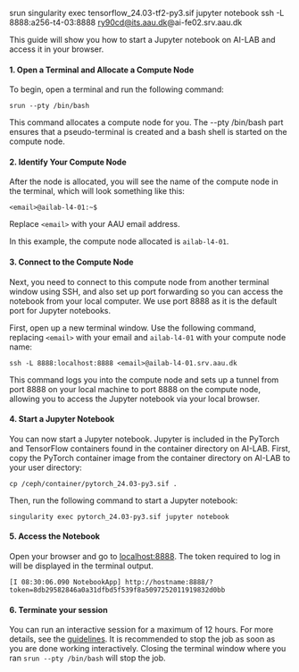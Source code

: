 srun singularity exec tensorflow_24.03-tf2-py3.sif jupyter notebook
ssh -L 8888:a256-t4-03:8888 ry90cd@its.aau.dk@ai-fe02.srv.aau.dk

This guide will show you how to start a Jupyter notebook on AI-LAB and access it in your browser.

#### 1. Open a Terminal and Allocate a Compute Node

To begin, open a terminal and run the following command:

```console
srun --pty /bin/bash
```

This command allocates a compute node for you. The --pty /bin/bash part ensures that a pseudo-terminal is created and a bash shell is started on the compute node.

#### 2. Identify Your Compute Node

After the node is allocated, you will see the name of the compute node in the terminal, which will look something like this:

```console
<email>@ailab-l4-01:~$
```
Replace `<email>` with your AAU email address.

In this example, the compute node allocated is `ailab-l4-01`.

#### 3. Connect to the Compute Node

Next, you need to connect to this compute node from another terminal window using SSH, and also set up port forwarding so you can access the notebook from your local computer. We use port 8888 as it is the default port for Jupyter notebooks.

First, open up a new terminal window. Use the following command, replacing `<email>` with your email and `ailab-l4-01` with your compute node name:

```console
ssh -L 8888:localhost:8888 <email>@ailab-l4-01.srv.aau.dk
```

This command logs you into the compute node and sets up a tunnel from port 8888 on your local machine to port 8888 on the compute node, allowing you to access the Jupyter notebook via your local browser.

#### 4. Start a Jupyter Notebook

You can now start a Jupyter notebook. Jupyter is included in the PyTorch and TensorFlow containers found in the container directory on AI-LAB. First, copy the PyTorch container image from the container directory on AI-LAB to your user directory:

```console
cp /ceph/container/pytorch_24.03-py3.sif .
```

Then, run the following command to start a Jupyter notebook:

```console
singularity exec pytorch_24.03-py3.sif jupyter notebook
```

#### 5. Access the Notebook

Open your browser and go to [localhost:8888](http://localhost:8888/). The token required to log in will be displayed in the terminal output.

```console
[I 08:30:06.090 NotebookApp] http://hostname:8888/?token=8db29582846a0a31dfbd5f539f8a5097252011919832d0bb
```

#### 6. Terminate your session

You can run an interactive session for a maximum of 12 hours. For more details, see the [guidelines](/guidelines/#4-jobs-can-run-no-longer-than-12-hours). It is recommended to stop the job as soon as you are done working interactively. Closing the terminal window where you ran `srun --pty /bin/bash` will stop the job.